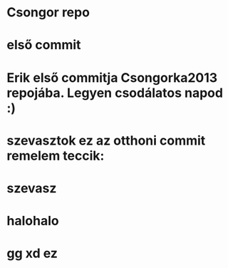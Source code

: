 # Csongor repo
# első commit
# Erik első commitja Csongorka2013 repojába. Legyen csodálatos napod :)
# szevasztok ez az otthoni commit remelem teccik:
# szevasz
# halohalo
# gg xd ez
